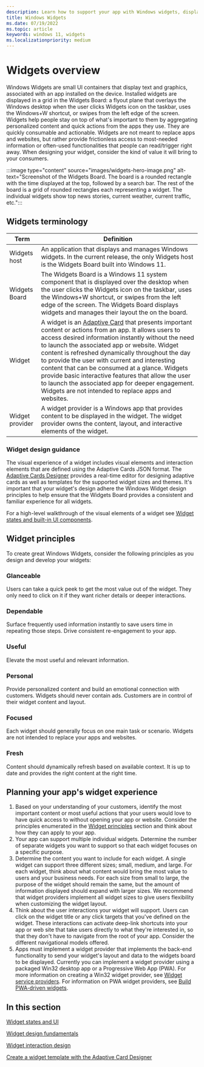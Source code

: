```yaml
---
description: Learn how to support your app with Windows widgets, displayed on the widgets board built into Windows 11.
title: Windows Widgets
ms.date: 07/19/2022
ms.topic: article
keywords: windows 11, widgets
ms.localizationpriority: medium
---
```


# Widgets overview

Windows Widgets are small UI containers that display text and graphics, associated with an app installed on the device. Installed widgets are displayed in a grid in the Widgets Board: a flyout plane that overlays the Windows desktop when the user clicks Widgets icon on the taskbar, uses the Windows+W shortcut, or swipes from the left edge of the screen. Widgets help people stay on top of what's important to them by aggregating personalized content and quick actions from the apps they use. They are quickly consumable and actionable. Widgets are not meant to replace apps and websites, but rather provide frictionless access to most-needed information or often-used functionalities that people can read/trigger right away. When designing your widget, consider the kind of value it will bring to your consumers. 

:::image type="content" source="images/widgets-hero-image.png" alt-text="Screenshot of the Widgets Board. The board is a rounded rectangle with the time displayed at the top, followed by a search bar. The rest of the board is a grid of rounded rectangles each representing a widget. The individual widgets show top news stories, current weather, current traffic, etc.":::

## Widgets terminology

| Term | Definition |
|------|------------|
| Widgets host | An application that displays and manages Windows widgets. In the current release, the only Widgets host is the Widgets Board built into Windows 11. |
| Widgets Board | The Widgets Board is a Windows 11 system component that is displayed over the desktop when the user clicks the Widgets icon on the taskbar, uses the Windows+W shortcut, or swipes from the left edge of the screen. The Widgets Board displays widgets and manages their layout the on the board. |
| Widget | A widget is an [Adaptive Card](https://adaptivecards.io/) that presents important content or actions from an app. It allows users to access desired information instantly without the need to launch the associated app or website. Widget content is refreshed dynamically throughout the day to provide the user with current and interesting content that can be consumed at a glance. Widgets provide basic interactive features that allow the user to launch the associated app for deeper engagement. Widgets are not intended to replace apps and websites.  |
| Widget provider | A widget provider is a Windows app that provides content to be displayed in the widget. The widget provider owns the content, layout, and interactive elements of the widget.  |


### Widget design guidance 

The visual experience of a widget includes visual elements and interaction elements that are defined using the Adaptive Cards JSON format. The [Adaptive Cards Designer](https://www.adaptivecards.io/designer/) provides a real-time editor for designing adaptive cards as well as templates for the supported widget sizes and themes. It's important that your widget's design adhere the Windows Widget design principles to help ensure that the Widgets Board provides a consistent and familiar experience for all widgets.

For a high-level walkthrough of the visual elements of a widget see [Widget states and built-in UI components](widgets-states-and-ui.md).


## Widget principles

To create great Windows Widgets, consider the following principles as you design and develop your widgets:

### Glanceable 

Users can take a quick peek to get the most value out of the widget. They only need to click on it if they want richer details or deeper interactions. 
 
### Dependable 

Surface frequently used information instantly to save users time in repeating those steps. Drive consistent re-engagement to your app.

### Useful 

Elevate the most useful and relevant information. 

### Personal 

Provide personalized content and build an emotional connection with customers. Widgets should never contain ads. Customers are in control of their widget content and layout. 

### Focused 

Each widget should generally focus on one main task or scenario. Widgets are not intended to replace your apps and websites. 

### Fresh 

Content should dynamically refresh based on available context. It is up to date and provides the right content at the right time. 
  

## Planning your app's widget experience

1. Based on your understanding of your customers, identify the most important content or most useful actions that your users would love to have quick access to without opening your app or website. Consider the principles enumerated in the [Widget principles](#widget-principles) section and think about how they can apply to your app. 
1. Your app can support multiple individual widgets. Determine the number of separate widgets you want to support so that each widget focuses on a specific purpose.
1. Determine the content you want to include for each widget. A single widget can support three different sizes; small, medium, and large. For each widget, think about what content would bring the most value to users and your business needs. For each size from small to large, the purpose of the widget should remain the same, but the amount of information displayed should expand with larger sizes. We recommend that widget providers implement all widget sizes to give users flexibility when customizing the widget layout. 
1. Think about the user interactions your widget will support. Users can click on the widget title or any click targets that you've defined on the widget. These interactions can activate deep-link shortcuts into your app or web site that take users directly to what they're interested in, so that they don't have to navigate from the root of your app. Consider the different navigational models offered.  
1. Apps must implement a widget provider that implements the back-end functionality to send your widget's layout and data to the widgets board to be displayed. Currently you can implement a widget provider using a packaged Win32 desktop app or a Progressive Web App (PWA). For more information on creating a Win32 widget provider, see [Widget service providers](../../develop/widgets/widget-providers.md). For information on PWA widget providers, see [Build PWA-driven widgets](/microsoft-edge/progressive-web-apps-chromium/how-to/widgets).



## In this section

[Widget states and UI](widgets-states-and-ui.md)

[Widget design fundamentals](widgets-design-fundamentals.md)

[Widget interaction design](widgets-interaction-design.md)

[Create a widget template with the Adaptive Card Designer](widgets-create-a-template.md)
